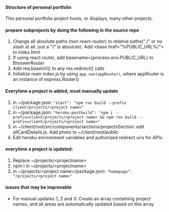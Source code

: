 #### Structure of personal portfolio

This personal portfolio project hosts, or displays, many other projects.

#### prepare subprojects by doing the following in the source repo

1. Change all absolute paths (non react-router) to relative paths("./" or no slash at all. just a "/" is absolute). Add \<base href="%PUBLIC_URL%/"\> to index.html
2. If using react router, add basename={process.env.PUBLIC_URL} to BroswerRouter
3. Add req.baseUrl() to any res.redirect() calls
4. Initialize main index.js by using `app.use(appRouter)`, where appRouter is an instance of express.Router()

#### Everytime a project is added, must manually update

1. in ~/package.json: `"start": "npm run build --prefix client/projects/<project name>"`
2. in ~/package.json: `"heroku-postbuild": "npm i --prefix=client/projects/<project name> && npm run build --prefix=client/projects/<project name>"`
3. in ~/client/root/src/components/sections/projectsSection: edit allCardDetails.js. Add photo to ~/client/root/public
4. Edit heroku environment variables and authorized redirect uris for APIs.

#### everytime a project is updated:

1. Replace ~/projects/\<projectname\>
2. npm i in ~/projects/\<projectname\>
3. in ~/projects/\<project name\>/package.json: `"homepage": "/projects/<project name>"`

#### issues that may be improvable

- For manual updates 1, 2 and 3: Create an array containing project names, and all areas are automatically updated based on this array
